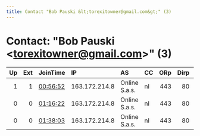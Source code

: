 ```yaml
---
title: Contact "Bob Pauski &lt;torexitowner@gmail.com&gt;" (3)
---
```


# Contact: "Bob Pauski &lt;torexitowner@gmail.com&gt;" (3)

|   Up |   Ext | JoinTime                                                                                            | IP            | AS            | CC   |   ORp |   Dirp | OS    | Version   | Nickname         |   eFamMembers |
|-----:|------:|:----------------------------------------------------------------------------------------------------|:--------------|:--------------|:-----|------:|-------:|:------|:----------|:-----------------|--------------:|
|    1 |     1 | [00:56:52](https://metrics.torproject.org/rs.html#details/44A70CBE58D240A118B6B22AB410249E9B46D5C3) | 163.172.214.8 | Online S.a.s. | nl   |   443 |     80 | Linux | 0.2.9.14  | DontWorryBeHappy |             1 |
|    0 |     0 | [01:16:22](https://metrics.torproject.org/rs.html#details/393FAD35EE6A4CDC9F32D2EA806C7FC066AFFB85) | 163.172.214.8 | Online S.a.s. | nl   |   443 |     80 | Linux | 0.2.9.14  | ijustfarted      |             1 |
|    0 |     0 | [01:38:03](https://metrics.torproject.org/rs.html#details/683EFC9C80C77EDAA99DF721C5B675A1707645AF) | 163.172.214.8 | Online S.a.s. | nl   |   443 |     80 | Linux | 0.2.9.14  | ijustfarted      |             1 |
